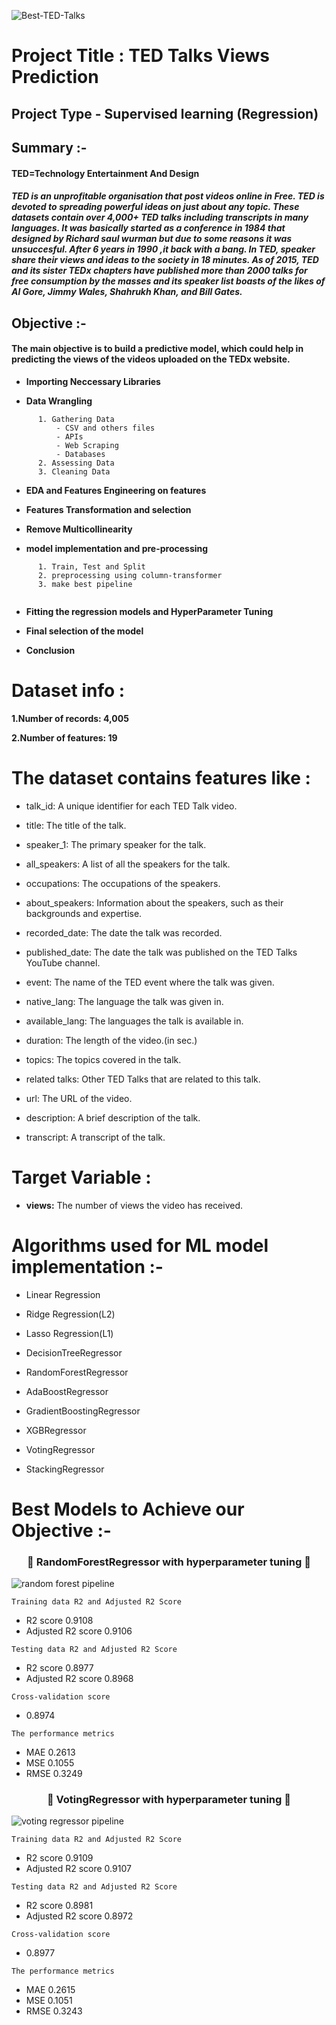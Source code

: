 ![Best-TED-Talks](https://user-images.githubusercontent.com/121340232/222876908-29b7f7fd-8e77-430c-8f05-19b1e112919b.jpg)



#  **Project Title : TED Talks Views Prediction** 

## **Project Type**    - Supervised learning (Regression)

## **Summary :-**
#### **TED=Technology Entertainment And Design**
##### TED is an unprofitable organisation that post videos online in Free. TED is devoted to spreading powerful ideas on just about any topic. These datasets contain over 4,000+ TED talks including transcripts in many languages. It was basically started as a conference in 1984 that designed by Richard saul wurman but due to some reasons it was unsuccesful. After 6 years in 1990 ,it back with a bang. In TED, speaker share their views and ideas to the society in 18 minutes. As of 2015, TED and its sister TEDx chapters have published more than 2000 talks for free consumption by the masses and its speaker list boasts of the likes of Al Gore, Jimmy Wales, Shahrukh Khan, and Bill Gates.

## **Objective :-**

#### The main objective is to build a predictive model, which could help in predicting the views of the videos uploaded on the TEDx website.

- **Importing Neccessary Libraries**

- **Data Wrangling**

```
      1. Gathering Data
          - CSV and others files
          - APIs
          - Web Scraping
          - Databases
      2. Assessing Data
      3. Cleaning Data
```

- **EDA and Features Engineering on features**

- **Features Transformation and selection**

- **Remove Multicollinearity**

- **model implementation and pre-processing**

```
      1. Train, Test and Split
      2. preprocessing using column-transformer
      3. make best pipeline
          
```

- **Fitting the regression models and HyperParameter Tuning**

- **Final selection of the model**

- **Conclusion**

# **Dataset info :**

**1.Number of records: 4,005**

**2.Number of features: 19**

# **The dataset contains features like :**

- talk_id: A unique identifier for each TED Talk video.
  
- title: The title of the talk.

- speaker_1: The primary speaker for the talk.

- all_speakers: A list of all the speakers for the talk.

- occupations: The occupations of the speakers.
  
- about_speakers: Information about the speakers, such as their backgrounds and expertise.
  
- recorded_date: The date the talk was recorded.
  
- published_date: The date the talk was published on the TED Talks YouTube channel.
  
- event: The name of the TED event where the talk was given.
  
- native_lang: The language the talk was given in.
  
- available_lang: The languages the talk is available in.
  
- duration: The length of the video.(in sec.)
  
- topics: The topics covered in the talk.
  
- related talks: Other TED Talks that are related to this talk.
  
- url: The URL of the video.
  
- description: A brief description of the talk.
  
- transcript: A transcript of the talk.


# **Target Variable :**

- **views:** The number of views the video has received.

# **Algorithms used for ML model implementation :-**

- Linear Regression

 - Ridge Regression(L2)

- Lasso Regression(L1)

- DecisionTreeRegressor

- RandomForestRegressor

- AdaBoostRegressor

- GradientBoostingRegressor

- XGBRegressor

- VotingRegressor

- StackingRegressor


# **Best Models to Achieve our Objective :-**

<h3 align="center">🥇 RandomForestRegressor with hyperparameter tuning 🥇</h3>

![random forest pipeline](https://user-images.githubusercontent.com/121340232/222968115-997876e0-cc63-4127-9438-ab68873dfda4.png)
  
`Training data R2 and Adjusted R2 Score`
- R2 score 0.9108
- Adjusted R2 score 0.9106

`Testing data R2 and Adjusted R2 Score`
- R2 score 0.8977
- Adjusted R2 score 0.8968

`Cross-validation score`
- 0.8974

`The performance metrics`
- MAE 0.2613
- MSE 0.1055
- RMSE 0.3249

<h3 align="center">🥈 VotingRegressor with hyperparameter tuning 🥈</h3>

![voting regressor pipeline](https://user-images.githubusercontent.com/121340232/222968529-96114d90-388a-419e-a835-df3d4f2dcb61.png)

`Training data R2 and Adjusted R2 Score`
- R2 score 0.9109
- Adjusted R2 score 0.9107

`Testing data R2 and Adjusted R2 Score`
- R2 score 0.8981
- Adjusted R2 score 0.8972

`Cross-validation score`
- 0.8977

`The performance metrics`
- MAE 0.2615
- MSE 0.1051
- RMSE 0.3243
<br/>


















